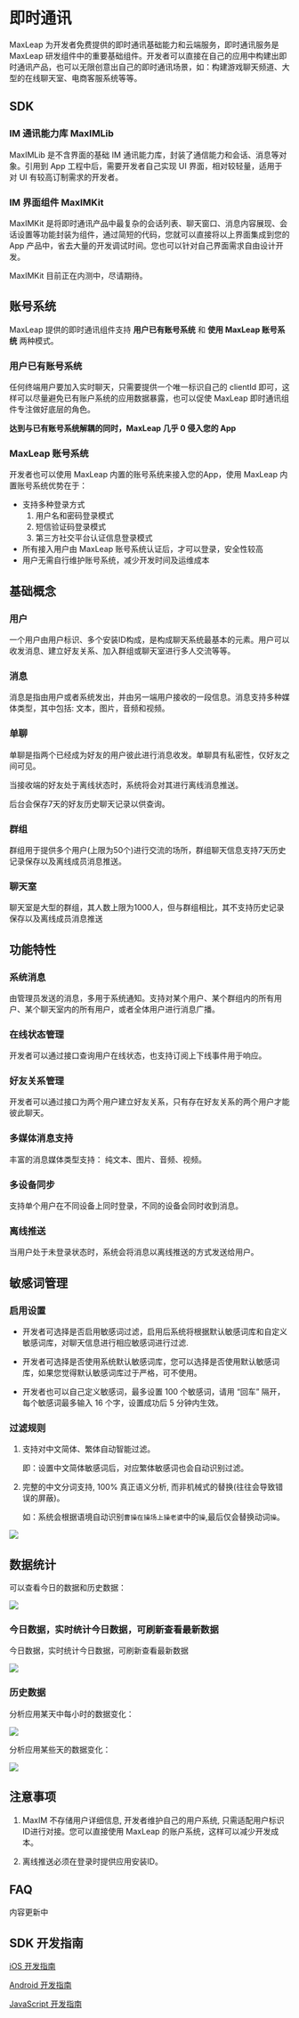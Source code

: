 # 即时通讯
MaxLeap 为开发者免费提供的即时通讯基础能力和云端服务，即时通讯服务是 MaxLeap 研发组件中的重要基础组件。开发者可以直接在自己的应用中构建出即时通讯产品，也可以无限创意出自己的即时通讯场景，如：构建游戏聊天频道、大型的在线聊天室、电商客服系统等等。

## SDK

### IM 通讯能力库 MaxIMLib
MaxIMLib 是不含界面的基础 IM 通讯能力库，封装了通信能力和会话、消息等对象。引用到 App 工程中后，需要开发者自己实现 UI 界面，相对较轻量，适用于对 UI 有较高订制需求的开发者。
### IM 界面组件 MaxIMKit
MaxIMKit 是将即时通讯产品中最复杂的会话列表、聊天窗口、消息内容展现、会话设置等功能封装为组件，通过简短的代码，您就可以直接将以上界面集成到您的 App 产品中，省去大量的开发调试时间。您也可以针对自己界面需求自由设计开发。

MaxIMKit 目前正在内测中，尽请期待。

## 账号系统

MaxLeap 提供的即时通讯组件支持 **用户已有账号系统** 和 **使用 MaxLeap 账号系统** 两种模式。

### 用户已有账号系统
任何终端用户要加入实时聊天，只需要提供一个唯一标识自己的 clientId 即可，这样可以尽量避免已有账户系统的应用数据暴露，也可以促使 MaxLeap 即时通讯组件专注做好底层的角色。

**达到与已有账号系统解耦的同时，MaxLeap 几乎 0 侵入您的 App**

### MaxLeap 账号系统
开发者也可以使用 MaxLeap 内置的账号系统来接入您的App，使用 MaxLeap 内置账号系统优势在于：

* 支持多种登录方式
  1. 用户名和密码登录模式
  2. 短信验证码登录模式
  3. 第三方社交平台认证信息登录模式
* 所有接入用户由 MaxLeap 账号系统认证后，才可以登录，安全性较高
* 用户无需自行维护账号系统，减少开发时间及运维成本


## 基础概念
### 用户
一个用户由用户标识、多个安装ID构成，是构成聊天系统最基本的元素。用户可以收发消息、建立好友关系、加入群组或聊天室进行多人交流等等。

### 消息
消息是指由用户或者系统发出，并由另一端用户接收的一段信息。消息支持多种媒体类型，其中包括: 文本，图片，音频和视频。

### 单聊
单聊是指两个已经成为好友的用户彼此进行消息收发。单聊具有私密性，仅好友之间可见。

当接收端的好友处于离线状态时，系统将会对其进行离线消息推送。

后台会保存7天的好友历史聊天记录以供查询。

### 群组
群组用于提供多个用户(上限为50个)进行交流的场所，群组聊天信息支持7天历史记录保存以及离线成员消息推送。

### 聊天室
聊天室是大型的群组，其人数上限为1000人，但与群组相比，其不支持历史记录保存以及离线成员消息推送

## 功能特性
### 系统消息
由管理员发送的消息，多用于系统通知。支持对某个用户、某个群组内的所有用户、某个聊天室内的所有用户，或者全体用户进行消息广播。

### 在线状态管理
开发者可以通过接口查询用户在线状态，也支持订阅上下线事件用于响应。

### 好友关系管理
开发者可以通过接口为两个用户建立好友关系，只有存在好友关系的两个用户才能彼此聊天。

### 多媒体消息支持
丰富的消息媒体类型支持： 纯文本、图片、音频、视频。

### 多设备同步
支持单个用户在不同设备上同时登录，不同的设备会同时收到消息。

### 离线推送
当用户处于未登录状态时，系统会将消息以离线推送的方式发送给用户。


## 敏感词管理

### 启用设置

* 开发者可选择是否启用敏感词过滤，启用后系统将根据默认敏感词库和自定义敏感词库，对聊天信息进行相应敏感词进行过滤.

* 开发者可选择是否使用系统默认敏感词库，您可以选择是否使用默认敏感词库，如果您觉得默认敏感词库过于严格，可不使用。

* 开发者也可以自己定义敏感词，最多设置 100 个敏感词，请用 “回车” 隔开，每个敏感词最多输入 16 个字，设置成功后 5 分钟内生效。

### 过滤规则

  1. 支持对中文简体、繁体自动智能过滤。

     即：设置中文简体敏感词后，对应繁体敏感词也会自动识别过滤。

  2. 完整的中文分词支持, 100% 真正语义分析, 而非机械式的替换(往往会导致错误的屏蔽)。

     如：系统会根据语境自动识别`曹操在操场上操老婆`中的`操`,最后仅会替换动词`操`。


![](../../../images/im-filter.png)

## 数据统计

可以查看今日的数据和历史数据：

![](../../../images/im-data.png)

### 今日数据，实时统计今日数据，可刷新查看最新数据
今日数据，实时统计今日数据，可刷新查看最新数据

![](../../../images/im-current-data.png)

### 历史数据

分析应用某天中每小时的数据变化：

![](../../../images/im-history-hourly.png)

分析应用某些天的数据变化：

![](../../../images/im-history-daily.png)


## 注意事项

1. MaxIM 不存储用户详细信息, 开发者维护自己的用户系统, 只需适配用户标识ID进行对接。您可以直接使用 MaxLeap 的账户系统，这样可以减少开发成本。

2. 离线推送必须在登录时提供应用安装ID。

## FAQ
内容更新中

## SDK 开发指南
[iOS 开发指南](ML_DOCS_GUIDE_LINK_PLACEHOLDER_IOS#MAXIM_ZH)

[Android 开发指南](ML_DOCS_GUIDE_LINK_PLACEHOLDER_ANDROID#MAXIM_ZH)

[JavaScript 开发指南](ML_DOCS_GUIDE_LINK_PLACEHOLDER_JS#IM_ZH)
